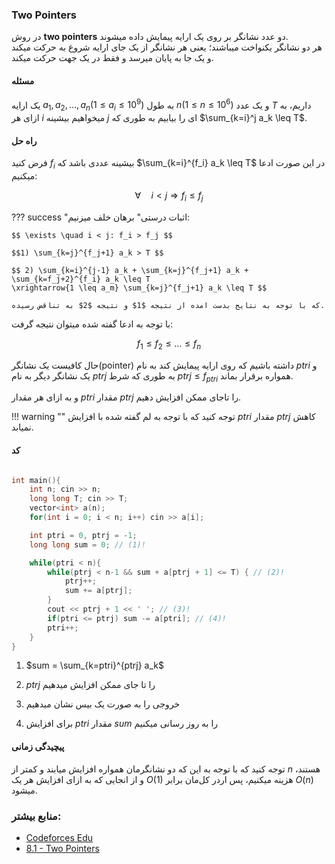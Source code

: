 ### Two Pointers
در روش __two pointers__ دو عدد نشانگر بر روی یک ارایه پیمایش داده میشوند.  
هر دو نشانگر یکنواخت میباشند؛ یعنی هر نشانگر از یک جای ارایه شروع به حرکت میکند و یک جا به پایان میرسد و فقط در یک جهت حرکت میکند.

#### مسئله

یک ارایه $a_{1}, a_{2}, \dots, a_{n}(1 \leq a_i \leq 10^{9})$ به طول $n(1 \leq n \leq 10^{6})$ و یک عدد $T$ داریم، به ازای هر $i$ میخواهیم بیشینه $j$ ای را بیابیم به طوری که $\sum_{k=i}^j a_k \leq T$.

#### راه حل

فرض کنید $f_i$ بیشینه عددی باشد که $\sum_{k=i}^{f_i} a_k \leq T$ در این صورت ادعا میکنیم:

$$\forall \quad i < j \Longrightarrow f_i \leq f_j $$

??? success "اثبات درستی"
    برهان خلف میزنیم:

    $$ \exists \quad i < j: f_i > f_j $$

    $$1) \sum_{k=j}^{f_j+1} a_k > T $$

    $$ 2) \sum_{k=i}^{j-1} a_k + \sum_{k=j}^{f_j+1} a_k + \sum_{k=f_j+2}^{f_i} a_k \leq T
    \xrightarrow{1 \leq a_m} \sum_{k=j}^{f_j+1} a_k \leq T $$

    که با توجه به نتایج بدست امده از نتیجه $1$ و نتیجه $2$ به تناقض رسیده.
    
با توجه به ادعا گفته شده میتوان نتیجه گرفت:

$$ f_1 \leq f_2 \leq \dots \leq f_n $$

حال کافیست یک نشانگر(pointer) داشته باشیم که روی ارایه پیمایش کند به نام $ptri$ و یک نشانگر دیگر به نام $ptrj$ به طوری که شرط 
$ptrj \leq f_{ptri}$
همواره برقرار بماند.

و به ازای هر مقدار 
$ptri$
مقدار 
$ptrj$
را تاجای ممکن افزایش دهیم.

!!! warning ""
    توجه کنید که با توجه به لم گفته شده با افزایش 
    $ptri$ 
    مقدار 
    $ptrj$ 
    کاهش نمیابد.

#### کد
``` cpp linenums="1"

int main(){
    int n; cin >> n;
    long long T; cin >> T;
    vector<int> a(n);
    for(int i = 0; i < n; i++) cin >> a[i];

    int ptri = 0, ptrj = -1;
    long long sum = 0; // (1)!

    while(ptri < n){
        while(ptrj < n-1 && sum + a[ptrj + 1] <= T) { // (2)!
            ptrj++;
            sum += a[ptrj];
        }
        cout << ptrj + 1 << ' '; // (3)!
        if(ptri <= ptrj) sum -= a[ptri]; // (4)!
        ptri++;
    }
}
```

1. $sum = \sum_{k=ptri}^{ptrj} a_k$

2. $ptrj$ را تا جای ممکن افزایش میدهیم

3. خروجی را به صورت یک بیس نشان میدهیم

4. برای افزایش $ptri$ مقدار $sum$ را به روز رسانی میکنیم



#### پیچیدگی زمانی

توجه کنید که با توجه به این که دو نشانگرمان همواره افزایش میابند و کمتر از 
$n$ 
هستند، و از انجایی که به ازای افزایش هر یک
$O(1)$ 
هزینه میکنیم، پس اردر کل‌مان برابر 
$O(n)$
میشود.


### منابع بیشتر:

+ [Codeforces Edu](https://codeforces.com/edu/course/2/lesson/9)
+ [8.1 - Two Pointers](https://usaco.guide/CPH.pdf#page=87)
